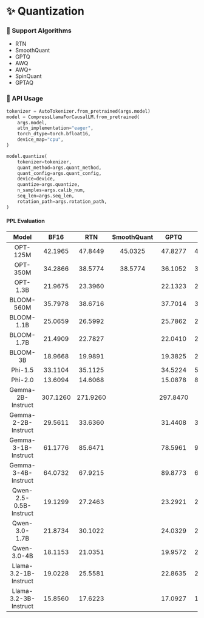# ✨ Quantization

### 🦜 Support Algorithms
- RTN
- SmoothQuant
- GPTQ
- AWQ
- AWQ+
- SpinQuant
- GPTAQ

### 🦁 API Usage

```python
tokenizer = AutoTokenizer.from_pretrained(args.model)
model = CompressLlamaForCausalLM.from_pretrained(
    args.model,
    attn_implementation="eager",
    torch_dtype=torch.bfloat16,
    device_map="cpu",
)

model.quantize(
    tokenizer=tokenizer,
    quant_method=args.quant_method,
    quant_config=args.quant_config,
    device=device,
    quantize=args.quantize,
    n_samples=args.calib_num,
    seq_len=args.seq_len,
    rotation_path=args.rotation_path,
)
```

#### PPL Evaluation

| Model | BF16 | RTN | SmoothQuant | GPTQ | AWQ | AWQ+ | SpinQuant | GPTAQ |
| :---: | :---: | :---: | :---: | :---: | :---: | :---: | :---: | :---: |
| OPT-125M | 42.1965 | 47.8449 | 45.0325 | 47.8277 | 47.3636 | 46.5827 | ❌ |  |
| OPT-350M | 34.2866 | 38.5774 | 38.5774 | 36.1052 | 37.6461 | 36.4058 | ❌ |  |
| OPT-1.3B | 21.9675 | 23.3960 |  | 22.1323 | 22.6504 | 22.3655 | ❌ |  |
| BLOOM-560M | 35.7978 | 38.6716 |  | 37.7014 | 39.2614 | 38.3677 | ❌ |  |
| BLOOM-1.1B | 25.0659 | 26.5992 |  |25.7862 | 27.1075 | 26.1620 | ❌ |  |
| BLOOM-1.7B | 21.4909 | 22.7827 |  | 22.0410 | 23.1552 | 22.3943 | ❌ |  |
| BLOOM-3B | 18.9668 | 19.9891 |  | 19.3825 | 20.3097 | 19.7093 | ❌ |  |
| Phi-1.5 | 33.1104 | 35.1125 |  | 34.5224 | 54.3485 | 53.5180 | ❌ |  |
| Phi-2.0 | 13.6094 | 14.6068 |  | 15.0878 | 83.0253 | 83.8705 | ❌ |  |
| Gemma-2B-Instruct | 307.1260 | 271.9260 |  | 297.8470 | inf | inf | ❌ |  |
| Gemma-2-2B-Instruct | 29.5611 | 33.6360 |  | 31.4408 | 31.3707 | 32.5728 | ❌ |  |
| Gemma-3-1B-Instruct | 61.1776 | 85.6471 |  | 78.5961 | 91.5226 | 79.6050 | ❌ |  |
| Gemma-3-4B-Instruct | 64.0732 | 67.9215 |  | 89.8773 | 65.9059 | 80.6274 | ❌ |  |
| Qwen-2.5-0.5B-Instruct | 19.1299 | 27.2463 |  | 23.2921 | 29.5395 | 24.8097 | ❌ |  |
| Qwen-3.0-1.7B | 21.8734 | 30.1022 |  | 24.0329 | 27.8481 | 25.5153 | ❌ |  |
| Qwen-3.0-4B | 18.1153 | 21.0351 |  | 19.9572 | 22.6069 | 20.7681 | ❌ |  |
| Llama-3.2-1B-Instruct | 19.0228 | 25.5581 |   | 22.8635 | 24.3941 | 22.6888 | 21.1071 |  |
| Llama-3.2-3B-Instruct | 15.8560 | 17.6223 |   | 17.0927 | 18.1077 | 17.3577 | 16.9951 |  |
